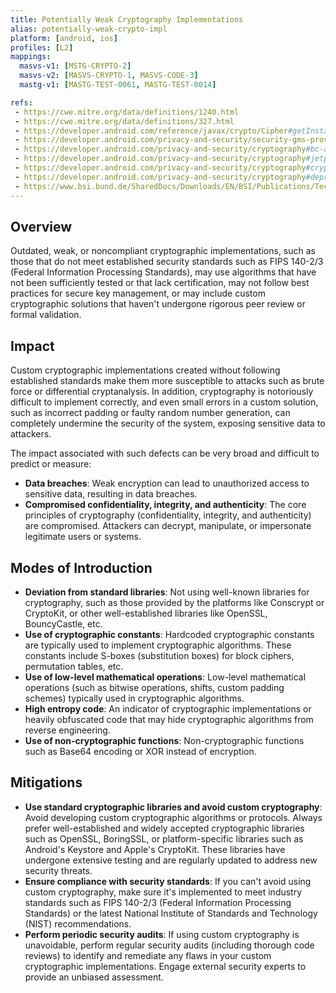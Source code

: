 ```yaml
---
title: Potentially Weak Cryptography Implementations
alias: potentially-weak-crypto-impl
platform: [android, ios]
profiles: [L2]
mappings:
  masvs-v1: [MSTG-CRYPTO-2]
  masvs-v2: [MASVS-CRYPTO-1, MASVS-CODE-3]
  mastg-v1: [MASTG-TEST-0061, MASTG-TEST-0014]

refs: 
 - https://cwe.mitre.org/data/definitions/1240.html
 - https://cwe.mitre.org/data/definitions/327.html
 - https://developer.android.com/reference/javax/crypto/Cipher#getInstance(java.lang.String)
 - https://developer.android.com/privacy-and-security/security-gms-provider
 - https://developer.android.com/privacy-and-security/cryptography#bc-algorithms
 - https://developer.android.com/privacy-and-security/cryptography#jetpack_security_crypto_library
 - https://developer.android.com/privacy-and-security/cryptography#crypto_provider
 - https://developer.android.com/privacy-and-security/cryptography#deprecated-functionality
 - https://www.bsi.bund.de/SharedDocs/Downloads/EN/BSI/Publications/TechGuidelines/TG02102/BSI-TR-02102-1.pdf?__blob=publicationFile
---
```


## Overview

Outdated, weak, or noncompliant cryptographic implementations, such as those that do not meet established security standards such as FIPS 140-2/3 (Federal Information Processing Standards), may use algorithms that have not been sufficiently tested or that lack certification, may not follow best practices for secure key management, or may include custom cryptographic solutions that haven't undergone rigorous peer review or formal validation.

## Impact

Custom cryptographic implementations created without following established standards make them more susceptible to attacks such as brute force or differential cryptanalysis. In addition, cryptography is notoriously difficult to implement correctly, and even small errors in a custom solution, such as incorrect padding or faulty random number generation, can completely undermine the security of the system, exposing sensitive data to attackers.

The impact associated with such defects can be very broad and difficult to predict or measure:

- **Data breaches**: Weak encryption can lead to unauthorized access to sensitive data, resulting in data breaches.
- **Compromised confidentiality, integrity, and authenticity**: The core principles of cryptography (confidentiality, integrity, and authenticity) are compromised. Attackers can decrypt, manipulate, or impersonate legitimate users or systems.

## Modes of Introduction

- **Deviation from standard libraries**: Not using well-known libraries for cryptography, such as those provided by the platforms like Conscrypt or CryptoKit, or other well-established libraries like OpenSSL, BouncyCastle, etc.
- **Use of cryptographic constants**: Hardcoded cryptographic constants are typically used to implement cryptographic algorithms. These constants include S-boxes (substitution boxes) for block ciphers, permutation tables, etc.
- **Use of low-level mathematical operations**: Low-level mathematical operations (such as bitwise operations, shifts, custom padding schemes) typically used in cryptographic algorithms.
- **High entropy code**: An indicator of cryptographic implementations or heavily obfuscated code that may hide cryptographic algorithms from reverse engineering.
- **Use of non-cryptographic functions**: Non-cryptographic functions such as Base64 encoding or XOR instead of encryption.

## Mitigations

- **Use standard cryptographic libraries and avoid custom cryptography**: Avoid developing custom cryptographic algorithms or protocols. Always prefer well-established and widely accepted cryptographic libraries such as OpenSSL, BoringSSL, or platform-specific libraries such as Android's Keystore and Apple's CryptoKit. These libraries have undergone extensive testing and are regularly updated to address new security threats.
- **Ensure compliance with security standards**: If you can't avoid using custom cryptography, make sure it's implemented to meet industry standards such as FIPS 140-2/3 (Federal Information Processing Standards) or the latest National Institute of Standards and Technology (NIST) recommendations.
- **Perform periodic security audits**: If using custom cryptography is unavoidable, perform regular security audits (including thorough code reviews) to identify and remediate any flaws in your custom cryptographic implementations. Engage external security experts to provide an unbiased assessment.
